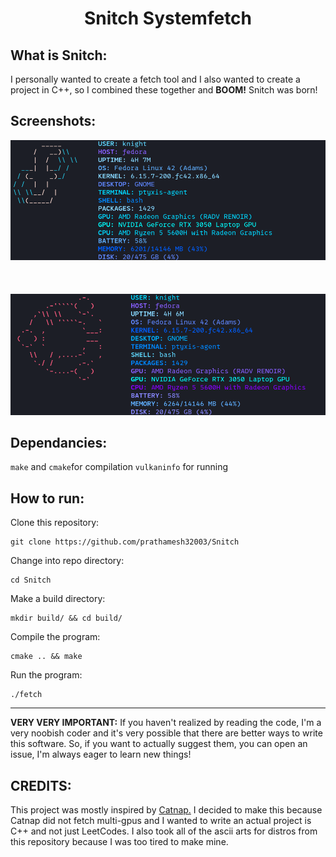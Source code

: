 ﻿<h1 align="center">
Snitch Systemfetch
</h1>

## What is Snitch:
I personally wanted to create a fetch tool and I also wanted to create a project in C++, so I combined these together and **BOOM!** Snitch was born!

## Screenshots:
![Oops!](./assets/fedora1.png)
<br>
<br>
<br>
<br>
![Oops2!](./assets/ubuntu1.png)

## Dependancies:
`make` and `cmake`for compilation
`vulkaninfo` for running


## How to run:
Clone this repository:

    git clone https://github.com/prathamesh32003/Snitch
   
Change into repo directory:

    cd Snitch

Make a build directory:

    mkdir build/ && cd build/

Compile the program:

    cmake .. && make

Run the program:

    ./fetch

---
**VERY VERY IMPORTANT:** If you haven't realized by reading the code, I'm a very noobish coder and it's very possible that there are better ways to write this software. So, if you want to actually suggest them, you can open an issue, I'm always eager to learn new things!

## CREDITS:
This project was mostly inspired by [Catnap.](https://github.com/iinsertNameHere/catnap) I decided to make this because Catnap did not fetch multi-gpus and I wanted to write an actual project is C++ and not just LeetCodes. I also took all of the ascii arts for distros from this repository because I was too tired to make mine.

